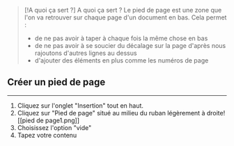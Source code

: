 > [!A quoi ça sert ?] A quoi ça sert ?
> Le pied de page est une zone que l'on va retrouver sur chaque page d'un document en bas. Cela permet :
> - de ne pas avoir à taper à chaque fois la même chose en bas
> - de ne pas avoir à se soucier du décalage sur la page d'après nous rajoutons d'autres lignes au dessus
> - d'ajouter des éléments en plus comme les numéros de page
## Créer un pied de page
-----
1. Cliquez sur l'onglet "Insertion" tout en haut.
2. Cliquez sur "Pied de page" situé au milieu du ruban légèrement à droite![[pied de page1.png]]
3. Choisissez l'option "vide"
4. Tapez votre contenu

